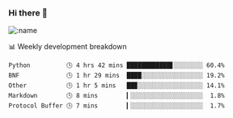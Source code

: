### Hi there 👋

<!--
**lv2020/lv2020** is a ✨ _special_ ✨ repository because its `README.md` (this file) appears on your GitHub profile.

Here are some ideas to get you started:

- 🔭 I’m currently working on ...
- 🌱 I’m currently learning ...
- 👯 I’m looking to collaborate on ...
- 🤔 I’m looking for help with ...
- 💬 Ask me about ...
- 📫 How to reach me: ...
- 😄 Pronouns: ...
- ⚡ Fun fact: ...
-->
![:name](https://count.getloli.com/get/@:lv2020)
 <!-- waka-box start -->
📊 Weekly development breakdown
```text
Python          🕓 4 hrs 42 mins ████████████▋░░░░░░░░ 60.4%
BNF             🕓 1 hr 29 mins  ████░░░░░░░░░░░░░░░░░ 19.2%
Other           🕓 1 hr 5 mins   ██▉░░░░░░░░░░░░░░░░░░ 14.1%
Markdown        🕓 8 mins        ▎░░░░░░░░░░░░░░░░░░░░  1.8%
Protocol Buffer 🕓 7 mins        ▎░░░░░░░░░░░░░░░░░░░░  1.7%
```
<!-- Powered by https://github.com/YouEclipse/waka-box-go . -->
<!-- waka-box end -->

